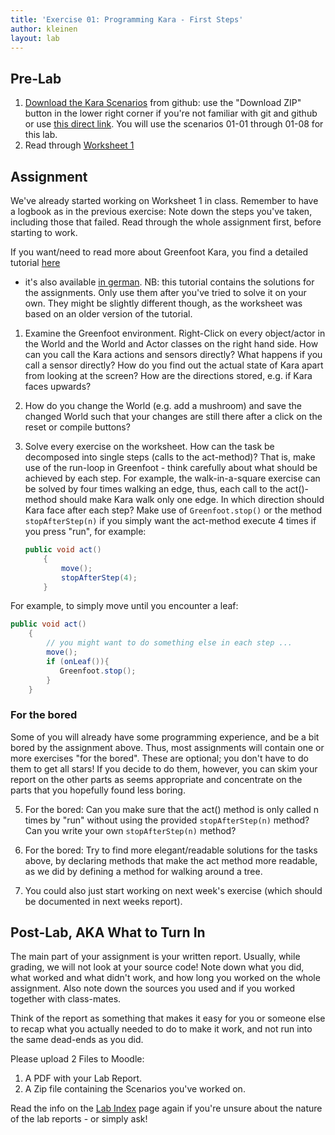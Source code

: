 ```yaml
---
title: 'Exercise 01: Programming Kara - First Steps'
author: kleinen
layout: lab
---
```

## Pre-Lab

1.   [Download the Kara Scenarios][1] from github: use the "Download ZIP" button in the lower right corner if you're not familiar with git and github or use [this direct link](https://github.com/htw-imi-info1/kara/archive/ws2015.zip). You will use the scenarios 01-01 through 01-08 for this lab.
2.   Read through [Worksheet 1](../material/info1-02-worksheet-kara1.pdf)

## Assignment

We've already started working on Worksheet 1 in class. Remember to have a logbook as in the previous exercise:
Note down the steps you've taken, including those that failed. Read through the whole assignment first, before starting to work.

If you want/need to read more about Greenfoot Kara, you find a detailed tutorial [here](http://code.makery.ch/library/greenfoot-kara/)
- it's also available [in german](http://code.makery.ch/library/greenfoot-kara/de/). NB: this tutorial contains the solutions for the
assignments. Only use them after you've tried to solve it on your own. They might be slightly different though, as the worksheet was based on
an older version of the tutorial.

1. Examine the Greenfoot environment. Right-Click on every object/actor in the World and the World and Actor
   classes on the right hand side. How can you call the Kara actions and sensors directly? What happens if you
   call a sensor directly? How do you find out the actual state of Kara apart from looking at the screen?
   How are the directions stored, e.g. if Kara faces upwards?
2. How do you change the World (e.g. add a mushroom) and save the changed World such that your changes are still there after a click
    on the reset or compile buttons?   
3. Solve every exercise on the worksheet.
   How can the task be decomposed into single steps (calls to the act-method)?
   That is, make use of the run-loop in Greenfoot -
   think carefully about what should be achieved by each step.
   For example, the walk-in-a-square exercise can be solved
   by four times walking an edge, thus, each call to the act()-method should make Kara walk only one edge. In
   which direction should Kara face after each step? Make use of ```Greenfoot.stop()``` or the method ```stopAfterStep(n)``` if you simply
   want the act-method execute 4 times if you press "run", for example:

   ```java
   public void act()
       {  
           move();
           stopAfterStep(4);
       }
   ```

For example, to simply move until you encounter a leaf:

   ```java
   public void act()
       {  
           // you might want to do something else in each step ...
           move();
           if (onLeaf()){
              Greenfoot.stop();
           }  
       }
   ```

### For the bored
Some of you will already have some programming experience, and be a bit bored by the assignment above. Thus, most assignments will contain
one or more exercises "for the bored". These are optional; you don't have to do them to get all stars! If you decide to do them, however,
you can skim your report on the other parts as seems appropriate and concentrate on the parts that you hopefully found less boring.

5. For the bored: Can you make sure that the act() method is only called n times by "run" without using the provided ```stopAfterStep(n)``` method?
   Can you write your own ```stopAfterStep(n)``` method?

5. For the bored: Try to find more elegant/readable solutions for the tasks above, by declaring methods that make the act method more readable,
   as we did by defining a method for walking around a tree.
5. You could also just start working on next week's exercise (which should be documented in next weeks report).



## Post-Lab, AKA What to Turn In

The main part of your assignment is your written report. Usually, while grading, we will not look at your source code! Note down what you did, what worked and
what didn't work, and how long you worked on the whole assignment. Also note down the sources you used and if you worked together with class-mates.

Think of the report as something that makes it easy for you or someone else to recap what you actually needed to do to make it work, and not
run into the same dead-ends as you did.

Please upload 2 Files to Moodle:

1.  A PDF with your Lab Report.
2.  A Zip file containing the Scenarios you've worked on.


Read the info on the [Lab Index](../) page again if you're unsure about the nature of the lab reports - or simply ask!

 [1]: https://github.com/htw-imi-info1/kara
